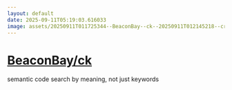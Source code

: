 ```yaml
---
layout: default
date: 2025-09-11T05:19:03.616033
image: assets/20250911T011725344--BeaconBay--ck--20250911T012145218--cropped.png
---
```


# [BeaconBay/ck](https://github.com/BeaconBay/ck)

semantic code search by meaning, not just keywords
